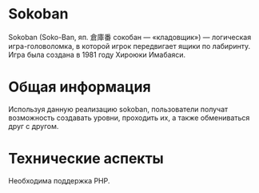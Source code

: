 # Sokoban
Sokoban (Soko-Ban, яп. 倉庫番 сокобан — «кладовщик») — логическая игра-головоломка, в которой игрок передвигает ящики по лабиринту.
Игра была создана в 1981 году Хироюки Имабаяси.
# Общая информация
Используя данную реализацию sokoban, пользователи получат возможность создавать уровни, проходить их, а также обмениваться друг с другом.
# Технические аспекты
Необходима поддержка PHP.